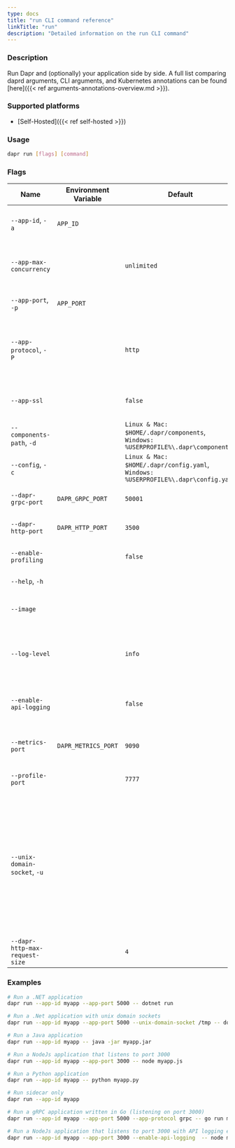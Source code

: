 ```yaml
---
type: docs
title: "run CLI command reference"
linkTitle: "run"
description: "Detailed information on the run CLI command"
---
```


### Description

Run Dapr and (optionally) your application side by side. A full list comparing daprd arguments, CLI arguments, and Kubernetes annotations can be found [here]({{< ref arguments-annotations-overview.md >}}).

### Supported platforms

- [Self-Hosted]({{< ref self-hosted >}})

### Usage

```bash
dapr run [flags] [command]
```

### Flags

| Name                           | Environment Variable | Default                                                                            | Description                                                                                          |
| ------------------------------ | -------------------- | ---------------------------------------------------------------------------------- | ---------------------------------------------------------------------------------------------------- |
| `--app-id`, `-a`               | `APP_ID`             |                                                                                    | The id for your application, used for service discovery                                              |
| `--app-max-concurrency`        |                      | `unlimited`                                                                        | The concurrency level of the application, otherwise is unlimited                                     |
| `--app-port`, `-p`             | `APP_PORT`           |                                                                                    | The port your application is listening on                                                            |
| `--app-protocol`, `-P`         |                      | `http`                                                                             | The protocol (gRPC or HTTP) Dapr uses to talk to the application. Valid values are: `http` or `grpc` |
| `--app-ssl`                    |                      | `false`                                                                            | Enable https when Dapr invokes the application                                                       |
| `--components-path`, `-d`      |                      | `Linux & Mac: $HOME/.dapr/components`, `Windows: %USERPROFILE%\.dapr\components`   | The path for components directory                                                                    |
| `--config`, `-c`               |                      | `Linux & Mac: $HOME/.dapr/config.yaml`, `Windows: %USERPROFILE%\.dapr\config.yaml` | Dapr configuration file                                                                              |
| `--dapr-grpc-port`             | `DAPR_GRPC_PORT`     | `50001`                                                                            | The gRPC port for Dapr to listen on                                                                  |
| `--dapr-http-port`             | `DAPR_HTTP_PORT`     | `3500`                                                                             | The HTTP port for Dapr to listen on                                                                  |
| `--enable-profiling`           |                      | `false`                                                                            | Enable `pprof` profiling via an HTTP endpoint                                                        |
| `--help`, `-h`                 |                      |                                                                                    | Print this help message                                                                              |
| `--image`                      |                      |                                                                                    | The image to build the code in. Input is: `repository/image`                                         |
| `--log-level`                  |                      | `info`                                                                             | The log verbosity. Valid values are: `debug`, `info`, `warn`, `error`, `fatal`, or `panic`           |
| `--enable-api-logging`                  |                      | `false`                                                                             | Enable the logging of all API calls from application to Dapr      |
| `--metrics-port`               | `DAPR_METRICS_PORT`  | `9090`                                                                             | The port that Dapr sends its metrics information to                                                  |
| `--profile-port`               |                      | `7777`                                                                             | The port for the profile server to listen on                                                         |
| `--unix-domain-socket`, `-u`   |                      |                                                                                    |  Path to a unix domain socket dir mount. If specified, communication with the Dapr sidecar uses unix domain sockets for lower latency and greater throughput when compared to using TCP ports. Not available on Windows OS |
| `--dapr-http-max-request-size` |                      | `4`                                                                                | Max size of request body in MB.                                                                      |

### Examples

```bash
# Run a .NET application
dapr run --app-id myapp --app-port 5000 -- dotnet run

# Run a .Net application with unix domain sockets
dapr run --app-id myapp --app-port 5000 --unix-domain-socket /tmp -- dotnet run

# Run a Java application
dapr run --app-id myapp -- java -jar myapp.jar

# Run a NodeJs application that listens to port 3000
dapr run --app-id myapp --app-port 3000 -- node myapp.js

# Run a Python application
dapr run --app-id myapp -- python myapp.py

# Run sidecar only
dapr run --app-id myapp

# Run a gRPC application written in Go (listening on port 3000)
dapr run --app-id myapp --app-port 5000 --app-protocol grpc -- go run main.go

# Run a NodeJs application that listens to port 3000 with API logging enabled
dapr run --app-id myapp --app-port 3000 --enable-api-logging  -- node myapp.js
```
